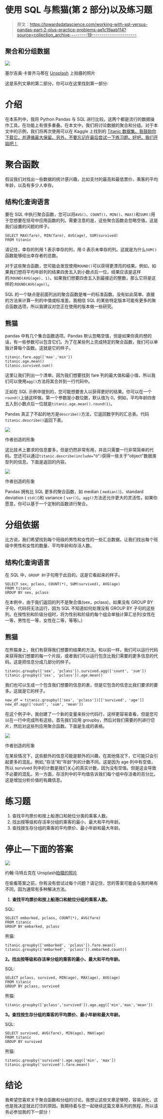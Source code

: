 # 使用 SQL 与熊猫(第 2 部分)以及练习题

> 原文：<https://towardsdatascience.com/working-with-sql-versus-pandas-part-2-plus-practice-problems-ae1c19aab114?source=collection_archive---------19----------------------->

## 聚合和分组数据

![](img/0a4636dfba02632e31bbd3705a6916c5.png)

塞尔吉奥·卡普齐马蒂在 [Unsplash](https://unsplash.com?utm_source=medium&utm_medium=referral) 上拍摄的照片

这是系列文章的第二部分。你可以在这里找到第一部分:

</working-with-sql-versus-pandas-part-1-plus-practice-problems-c23934c41e3>  

# 介绍

在本系列中，我将 Python Pandas 与 SQL 进行比较。这两个都是流行的数据操作工具，在功能上有很多重叠。在本文中，我们将讨论数据的聚合和分组。对于本文中的示例，我们将再次使用可以在 Kaggle 上找到的 [Titanic 数据集。我鼓励你下载它，并遵循最大保留。另外，不要忘记在最后尝试一下练习题。好吧，我们开始吧！](https://www.kaggle.com/c/titanic)

# 聚合函数

假设我们对找出一些数据的统计感兴趣，比如支付的最高和最低票价，乘客的平均年龄，以及有多少人幸存。

## 结构化查询语言

要在 SQL 中执行聚合函数，您可以将`AVG()`、`COUNT()`、`MIN()`、`MAX()`和`SUM()`用于您想要在括号中应用函数的列。需要注意的是，这些聚合函数会忽略空值。这是我们设置的问题的样子。

```
SELECT MAX(fare), MIN(fare), AVG(age), SUM(survived)
FROM titanic
```

请记住，幸存的列用 1 表示幸存的列，用 0 表示未幸存的列。这就是为什么`SUM()`函数能够给出幸存者的总数。

对于这些聚合函数，您可能会发现使用`ROUND()`可以获得更漂亮的结果。例如，如果我们想将平均年龄列的结果四舍五入到小数点后一位，结果应该是这样的:`ROUND(AVG(age), 1)`。如果我们想要四舍五入到最接近的整数，那么它将是这样的:`ROUND(AVG(age))`。

SQL 的一个缺点是前面列出的聚合函数是唯一的标准函数。没有如此简单、直接的方法来计算一列的中值或标准差。我相信 SQL 的某些特定版本可能有更多的聚合函数选项，所以我建议对您正在使用的版本做一些研究。

## 熊猫

pandas 中有几个集合函数选项。Pandas 默认忽略空值，但是如果你真的想的话，有一些参数可以包含它们。为了在某些列上完成特定的聚合函数，我们可以单独计算每个函数。这就是它的样子。

```
titanic.fare.agg(['max','min'])
titanic.age.mean()
titanic.survived.sum()
```

这里让我们列出一个清单。因为我们想要找到 fare 列的最大值和最小值，所以我们可以使用`agg()`方法将其合并到一行代码中。

正如在 SQL 示例中提到的，您可能想要舍入以获得更好的结果。你可以在一个`round()`上链这样做。第一个参数是小数位数，默认值为 0。例如，平均年龄四舍五入到小数点后一位就是`titanic.age.mean().round(1)`。

Pandas 真正了不起的地方是`describe()`方法，它返回数字列的汇总表。代码`titanic.describe()`返回下表。

![](img/d58b56e7b1c0bb2b935aa75a3d6b3eb8.png)

作者创造的形象

这比技术上要求的信息要多，但是仍然非常有用，并且只需要一行非常简单的代码。您还可以通过`titanic.describe(include=”O”)`获得一些关于“object”数据类型列的信息。下面是返回的内容。

![](img/9d55aabddb99514616b8ee833801c63f.png)

作者创造的形象

Pandas 拥有比 SQL 更多的聚合函数，如 median ( `median()`)、standard deviation ( `std()`)和 variance ( `var()`)。`agg()`方法还允许更大的灵活性，如果你愿意，你可以基于一个定制的函数进行聚合。

# 分组依据

比方说，我们希望找到每个班级的男性和女性的一些汇总数据。让我们找出每个班级中男性和女性的数量、平均年龄和存活人数。

## 结构化查询语言

在 SQL 中，`GROUP BY`子句用于此目的。这是它看起来的样子。

```
SELECT sex, pclass, COUNT(*), SUM(survived), AVG(age)
FROM titanic
GROUP BY sex, pclass
```

在本例中，由于我们返回的列不是聚合值(sex，pclass)，如果没有 GROUP BY 子句，代码将无法运行，因为 SQL 不知道如何处理没有 GROUP BY 子句的这些列。在按性别和阶级分组时，将为性别和阶级的每个组合单独计算汇总列(女性在一等，男性在一等，女性在二等，等等)。)

## 熊猫

在熊猫身上，我们有获得我们想要的结果的方法。和以前一样，我们可以运行代码来获得我们想要的每一个片段，或者我们可以运行包含比我们需要的更多信息的代码。这是把信息分成几部分的样子。

```
titanic.groupby(['sex', 'pclass']).survived.agg(['count', 'sum'])
titanic.groupby(['sex', 'pclass']).age.mean()
```

我们也可以生成一个包含我们想要的信息的表，但是它包含的信息比我们要求的要多。这就是它的样子。

```
new_df = titanic.groupby(['sex', 'pclass'])[['survived', 'age']]
new_df.agg(['count', 'sum', 'mean'])
```

在这个例子中，我创建了一个新的变量来拆分代码行，这样更容易查看，但是您可以在一行中完成所有这些。首先我们应用 groupby，然后对我们需要的列进行切片，然后对这些列应用聚合函数。下面是生成的表格。

![](img/2048e7947596cea1736d157f08475e97.png)

作者创造的形象

在某些情况下，这些额外的信息可能是额外的兴趣，在其他情况下，它可能只会引起更多的混乱。例如,“存活”和“年龄”列的计数不同。这是因为 age 列中有空值，所以 survived 列中的计数是我们关心的真实计数，因为没有空值。但是这会导致不必要的混乱。另一方面，存活列中的平均值告诉我们每个组中存活者的百分比，这是增加分析价值的有趣信息。

# 练习题

1.  查找平均票价和按上船港口和舱位分类的乘客人数。
2.  找出按等级和存活率分组的乘客的最小、最大和平均年龄。
3.  查找按生存分组的乘客的平均票价、最小年龄和最大年龄。

# 停止—下面的答案

![](img/bd516fc8b64c01faba877af564c41b02.png)

约翰·马特丘克在 Unsplash[拍摄的照片](https://unsplash.com?utm_source=medium&utm_medium=referral)

在偷看答案之前，你有没有尝试过每个问题？请记住，您的答案可能会与我的略有不同，因为通常有多种解决方法。

1.  **查找平均票价和按上船港口和舱位分组的乘客人数。**

SQL:

```
SELECT embarked, pclass, COUNT(*), AVG(fare)
FROM titanic
GROUP BY embarked, pclass
```

熊猫:

```
titanic.groupby(['embarked', 'pclass']).fare.mean()
titanic.groupby(['embarked', 'pclass']).embarked.count()
```

**2。找出按等级和存活率分组的乘客的最小、最大和平均年龄。**

SQL:

```
SELECT pclass, survived, MIN(age), MAX(age), AVG(age)
FROM titanic
GROUP BY pclass, survived
```

熊猫:

```
titanic.groupby(['pclass','survived']).age.agg(['min','max','mean'])
```

**3。查找按生存分组的乘客的平均票价、最小年龄和最大年龄。**

SQL:

```
SELECT survived, AVG(fare), MIN(age), MAX(age)
FROM titanic
GROUP BY survived
```

熊猫:

```
titanic.groupby('survived').age.agg(['min', 'max'])
titanic.groupby('survived').fare.mean()
```

# 结论

我希望您喜欢关于聚合函数和分组的讨论。我想让这些文章足够短，容易消化，这也是我决定就此打住的原因。我期待着与您一起继续这篇文章系列的旅程，所以请务必参加我的下一部分！